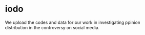 # iodo
We upload the codes and data for our work in investigating ppinion distribution in the controversy on social media.
